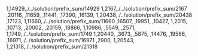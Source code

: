 1,14929,./../solution/prefix_sum/14929
1,2167,./../solution/prefix_sum/2167
,20116,
,11659,
,11441,
,17390,
,16139,
1,20438,./../solution/prefix_sum/20438
,17123,
1,11660,./../solution/prefix_sum/11660
,16507,
,19951,
,10427,
1,2015,
,10713,
,20002,
,20159,
,18866,
1,10986,
,5549,
,2571,
1,1749,./../solution/prefix_sum/1749
1,20440,
,3673,
,5875,
,14476,
,19566,
,16971,./../solution/prefix_sum/16971
,2900,
1,20543,
1,21318,./../solution/prefix_sum/21318
